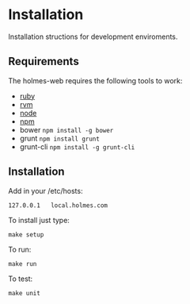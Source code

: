 Installation
============

Installation structions for development enviroments.

Requirements
------------

The holmes-web requires the following tools to work:

* [ruby](https://www.ruby-lang.org/)
* [rvm](https://rvm.io/)
* [node](http://nodejs.org/)
* [npm](http://nodejs.org/)
* bower `npm install -g bower`
* grunt `npm install grunt`
* grunt-cli `npm install -g grunt-cli`

Installation
------------

Add in your /etc/hosts:

    127.0.0.1   local.holmes.com

To install just type:

    make setup

To run:

    make run

To test:

    make unit
